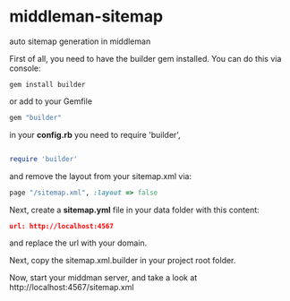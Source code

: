 middleman-sitemap
=================

auto sitemap generation in middleman

First of all, you need to have the builder gem installed.
You can do this via console:
```shell
gem install builder
```
or add to your Gemfile
```ruby
gem "builder"
```
in your **config.rb** you need to require 'builder',

```ruby

require 'builder'
```
and remove the layout from your sitemap.xml via:
```ruby
page "/sitemap.xml", :layout => false
```

Next, create a **sitemap.yml** file in your data folder with this content:
```json
url: http://localhost:4567
```
and replace the url with your domain.

Next, copy the sitemap.xml.builder in your project root folder.

Now, start your middman server, and take a look at http://localhost:4567/sitemap.xml

